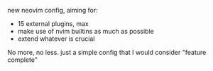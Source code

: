 new neovim config, aiming for:

- 15 external plugins, max
- make use of nvim builtins as much as possible
- extend whatever is crucial

No more, no less. just a simple config that I would consider "feature complete"
